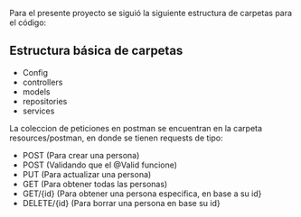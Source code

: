 Para el presente proyecto se siguió la siguiente estructura de carpetas para el código:

## Estructura básica de carpetas
- Config
- controllers
- models
- repositories
- services

La coleccion de peticiones en postman se encuentran en la carpeta resources/postman, en donde se tienen requests de tipo:
- POST (Para crear una persona)
- POST (Validando que el @Valid funcione)
- PUT (Para actualizar una persona)
- GET (Para obtener todas las personas)
- GET/{id} (Para obtener una persona especifica, en base a su id}
- DELETE/{id} (Para borrar una persona en base su id}

